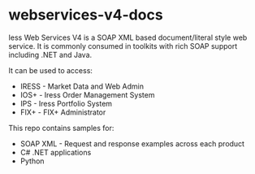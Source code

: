 # webservices-v4-docs

Iess Web Services V4 is a SOAP XML based document/literal style web service. It is commonly consumed in toolkits with rich SOAP support including .NET and Java.

It can be used to access:
* IRESS - Market Data and Web Admin
* IOS+ - Iress Order Management System
* IPS - Iress Portfolio System
* FIX+ - FIX+ Administrator

This repo contains samples for:
* SOAP XML - Request and response examples across each product
* C# .NET applications
* Python 
